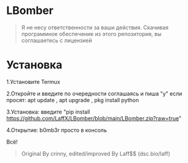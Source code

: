 # LBomber

> Я не несу ответственности за ваши действия. Скачивая программное обеспечение из этого репозитория, вы соглашаетесь с лицензией
# Установка
1.Установите Termux

2.Откройте и введите по очередности соглашаясь и пиша "y" если просят: apt update , apt upgrade , pkg install python

3.Установка: введите "pip install https://github.com/LaffX/LBomber/blob/main/LBomber.zip?raw=true"

4.Открытие: b0mb3r просто в консоль

Всё!


>Original By crinny, edited/improved By Laff$$ (dsc.bio/laff)

